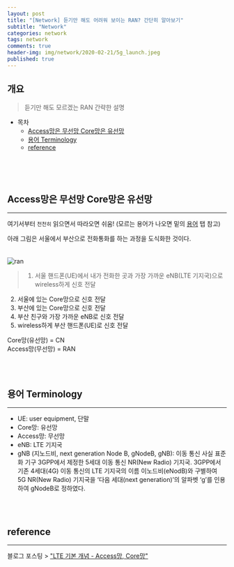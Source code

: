 ```yaml
---  
layout: post  
title: "[Network] 듣기만 해도 어려워 보이는 RAN? 간단히 알아보기"  
subtitle: "Network"  
categories: network  
tags: network
comments: true  
header-img: img/network/2020-02-21/5g_launch.jpeg
published: true
---  
```

  
## 개요  
> 듣기만 해도 모르겠는 RAN 간략한 설명
  
- 목차  
   - [Access망은 무선망 Core망은 유선망](#access망은-무선망-core망은-유선망)
   - [용어 Terminology](#용어-terminology)
   - [reference](#reference)

  
<br><br><br>

## Access망은 무선망 Core망은 유선망
---  

여기서부터 `천천히` 읽으면서 따라오면 쉬움! (모르는 용어가 나오면 밑의 [용어](#용어-terminology) 탭 참고)

아래 그림은 서울에서 부산으로 전화통화를 하는 과정을 도식화한 것이다.<br><br><br>
![ran](https://dokylee54.github.io/assets/img/network/2020-02-21/ran.png)
> 1. 서울 핸드폰(UE)에서 내가 전화한 곳과 가장 가까운 eNB(LTE 기지국)으로 wireless하게 신호 전달
2. 서울에 있는 Core망으로 신호 전달
3. 부산에 있는 Core망으로 신호 전달
4. 부산 친구와 가장 가까운 eNB로 신호 전달
5. wireless하게 부산 핸드폰(UE)로 신호 전달

Core망(유선망) = CN
<br>
Access망(무선망) = RAN 


<br><br>

## 용어 Terminology
---
*	UE: user equipment, 단말
*	Core망: 유선망
*	Access망: 무선망
* eNB: LTE 기지국
* gNB (지노드비, next generation Node B, gNodeB, gNB): 이동 통신 사실 표준화 기구 3GPP에서 제정한 5세대 이동 통신 NR(New Radio) 기지국. 3GPP에서 기존 4세대(4G) 이동 통신의 LTE 기지국의 이름 이노드비(eNodB)와 구별하여 5G NR(New Radio) 기지국을 ‘다음 세대(next generation)’의 알파벳 ‘g’를 인용하여 gNodeB로 정하였다.


<br><br>


## reference
---
블로그 포스팅 > ["LTE 기본 개념 - Access망, Core망"](https://m.blog.naver.com/PostView.nhn?blogId=thinktabl2&logNo=220254249723&proxyReferer=https%3A%2F%2Fwww.google.com%2F)


